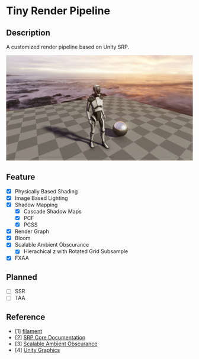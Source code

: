 # Tiny Render Pipeline

## Description

A customized render pipeline based on Unity SRP.

![TinyRenderPipeline](TinyRenderPipeline.png)

## Feature

- [x] Physically Based Shading
- [x] Image Based Lighting
- [x] Shadow Mapping
  - [x] Cascade Shadow Maps
  - [x] PCF
  - [x] PCSS
- [x] Render Graph
- [x] Bloom
- [x] Scalable Ambient Obscurance
  - [x] Hierachical z with Rotated Grid Subsample
- [x] FXAA

## Planned

- [ ] SSR
- [ ] TAA

## Reference

- [1] [filament](https://github.com/google/filament)
- [2] [SRP Core Documentation](https://docs.unity3d.com/Packages/com.unity.render-pipelines.core@latest)
- [3] [Scalable Ambient Obscurance](https://research.nvidia.com/publication/2012-06_scalable-ambient-obscurance)
- [4] [Unity Graphics](https://github.com/Unity-Technologies/Graphics)
